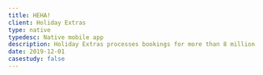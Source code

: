```yaml
---
title: HEHA!
client: Holiday Extras
type: native
typedesc: Native mobile app
description: Holiday Extras processes bookings for more than 8 million travellers a year. I was part of the team that designed its intelligent holiday planning and booking application.
date: 2019-12-01
casestudy: false
---
```

